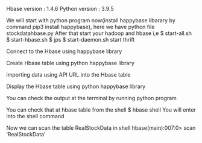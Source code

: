 Hbase version : 1.4.6
Python version : 3.9.5

We will start with python program now(install happybase libarary by command pip3 install happybase), here we have python file stockdatahbase.py
After that start your hadoop and hbase i,e
$ start-all.sh
$ start-hbase.sh
$ jps
$ start-daemon.sh start thrift

Connect to the Hbase using happybase library

Create Hbase table using python happybase library

importing data using API URL into the Hbase table

Display the Hbase table using python happybase library

You can check the output at the terminal by running python program

You can check that at hbase table from the shell 
$ hbase shell
You will enter into the shell command

Now we can scan the table RealStockData in shell
hbase(main):007:0> scan ‘RealStockData’
